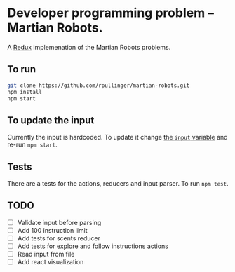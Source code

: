 # Developer programming problem –  Martian Robots.

A [Redux](http://redux.js.org/) implemenation of the Martian Robots problems.

## To run 

```bash
git clone https://github.com/rpullinger/martian-robots.git
npm install
npm start
```

## To update the input
Currently the input is hardcoded. To update it change [the `input` variable](https://github.com/rpullinger/martian-robots/blob/master/src/app.js#L9:L17) and re-run `npm start`.

## Tests
There are a tests for the actions, reducers and input parser. To run `npm test`.

## TODO

* [ ] Validate input before parsing
* [ ] Add 100 instruction limit
* [ ] Add tests for scents reducer
* [ ] Add tests for explore and follow instructions actions
* [ ] Read input from file
* [ ] Add react visualization
